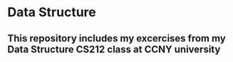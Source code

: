 # Data Structure
## This repository includes my excercises from my Data Structure CS212 class at CCNY university
